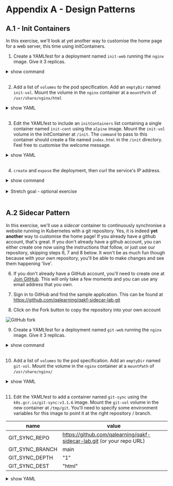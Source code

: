 # Appendix A - Design Patterns
## A.1 - Init Containers

In this exercise, we'll look at yet another way to customise the home page for a web server, this time using initContainers.

1. Create a YAMLfest for a deployment named `init-web` running the `nginx` image. Give it 3 replicas.

<details><summary>show command</summary>
<p>

```bash
kubectl create deployment init-web --image=nginx --replicas=3 --dry-run=client -o yaml > init-web.yaml
```

</p>
</details>
<br/>

2. Add a list of `volumes` to the pod specification. Add an `emptyDir` named `init-vol`. Mount the volume in the `nginx` container at a `mountPath` of `/usr/share/nginx/html`

<details><summary>show YAML</summary>
<p>

```yaml
...
      containers:
      - image: nginx
        name: nginx
        volumeMounts:
        - name: init-vol
          mountPath: /usr/share/nginx/html
      volumes:
      - name: init-vol
        emptyDir: {}
```

</p>
</details>
<br/>

3. Edit the YAMLfest to include an `initContainers` list containing a single container named `init-cont` using the `alpine` image. Mount the `init-vol` volume in the initContainer at `/init`. The `command` to pass to this container should create a file named `index.html` in the `/init` directory. Feel free to customise the welcome message.

<details><summary>show YAML</summary>
<p>

```yaml
...
          mountPath: /usr/share/nginx/html
      initContainers:
      - name: init-cont
        image: alpine
        command:
          - sh
          - "-c"
          - |
            echo "<h1>Welcome to my initContainer homepage! </h1>" >> "/init/index.html"
            sleep 30
        volumeMounts:
          - name: init-vol
            mountPath: "/init"
      volumes:
...
```

</p>
</details>
<br/>

4. `create` and `expose` the deployment, then curl the service's IP address.

<details><summary>show command</summary>
<p>

```bash
kubectl create -f init-web.yaml
kubectl expose deployment init-web --port=80
curl $(kubectl get svc init-web --no-headers -o=custom-columns=ip:.spec.clusterIP)
```

</p>
</details>
<br/>

<details><summary>Stretch goal - optional exercise</summary>
<p>

5. **Optional stretch goal** add an Ingress rule for the new init-web service.

</p>
</details>
<br/>

## A.2 Sidecar Pattern

In this exercise, we'll use a *sidecar* container to continuously synchronise a website running in Kubernetes with a git repository. Yes, it is indeed **yet another** way to customise the home page! If you already have a github account, that's great. If you don't already have a github account, you can either create one now using the instructions that follow, or just use our repository, skipping steps 6, 7 and 8 below. It won't be as much fun though because with your own repository, you'll be able to make changes and see them happening 'live'.

6. If you don't already have a GitHub account, you'll need to create one at [Join GitHub](https://github.com/join?source=header-home). This will only take a few moments and you can use any email address that you own.

7. Sign in to GitHub and find the sample application. This can be found at https://github.com/qalearning/qakf-sidecar-lab.git

8. Click on the Fork button to copy the repository into your own account

![GitHub fork](https://s3.eu-west-2.amazonaws.com/qal-resources/QAKF/ForkSidercarRepo.png)

9. Create a YAMLfest for a deployment named `git-web` running the `nginx` image. Give it 3 replicas.

<details><summary>show command</summary>
<p>

```bash
kubectl create deployment git-web --image=nginx --replicas=3 --dry-run=client -o yaml > git-web.yaml
```

</p>
</details>
<br/>

10. Add a list of `volumes` to the pod specification. Add an `emptyDir` named `git-vol`. Mount the volume in the `nginx` container at a `mountPath` of `/usr/share/nginx/`

<details><summary>show YAML</summary>
<p>

```yaml
...
      containers:
      - image: nginx
        name: nginx
        volumeMounts:
        - name: git-vol
          mountPath: /usr/share/nginx/
      volumes:
      - name: git-vol
        emptyDir: {}
```

</p>
</details>
<br/>

11. Edit the YAMLfest to add a container named `git-sync` using the `k8s.gcr.io/git-sync:v3.1.6` image. Mount the `git-vol` volume in the new container at `/tmp/git`. You'll need to specify some environment variables for this image to point it at the right repository / branch.

**name** | **value**
-|-
GIT_SYNC_REPO | https://github.com/qalearning/qakf-sidecar-lab.git (or your repo URL)
GIT_SYNC_BRANCH | main
GIT_SYNC_DEPTH | "1"
GIT_SYNC_DEST | "html"

<details><summary>show YAML</summary>
<p>

```yaml
...
          mountPath: /usr/share/nginx/
      - name: git-sync
      image: k8s.gcr.io/git-sync:v3.1.6
      volumeMounts:
        - name: git-vol
        mountPath: /tmp/git
      env:
        - name: GIT_SYNC_REPO
          value: https://github.com/qalearning/qakf-sidecar-lab.git
          # replace the above with your repo's URL
        - name: GIT_SYNC_BRANCH
          value: main
        - name: GIT_SYNC_DEPTH
          value: "1"
        - name: GIT_SYNC_DEST
          value: "html"
    volumes:
...
```

12. `create` and `expose` the deployment.

<details><summary>show command</summary>
<p>

```bash
kubectl create -f git-web.yaml
kubectl expose deployment git-web --type=NodePort --port=80
```

</p>
</details>
<br/>

13. Find the service's IP address and curl it (or browse to it).

14. In GitHub, in your git-sidecar repo, navigate to `index.html` and click on the pencil icon to edit the file. You should, of course, clone a repo to edit files, but we're only making a tiny change here so it's OK. Honest!

15. Modify the message to say something personal to you. Or just put a "v2" at the end of the header. Feel free to go wild!

16. Modify the commit message to say "updated index.html" and click ""Commit changes".

17. Give it a few seconds (the default interval is 10 seconds) and then curl or browse to the service again.

<details><summary>Stretch goal - optional exercise</summary>
<p>

18. **Optional stretch goal** Guess what it is?! Add an Ingress rule for the new git-web service. Or make your web site a little bit more interesting.

</p>
</details>
<br/>

19. That's it, you're done! Let your instructor know that you've finished the lab.